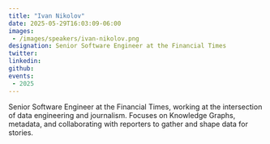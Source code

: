 ```yaml
---
title: "Ivan Nikolov"
date: 2025-05-29T16:03:09-06:00
images: 
 - /images/speakers/ivan-nikolov.png
designation: Senior Software Engineer at the Financial Times
twitter: 
linkedin: 
github: 
events:
 - 2025
---
```


Senior Software Engineer at the Financial Times, working at the intersection of data engineering and journalism. Focuses on Knowledge Graphs, metadata, and collaborating with reporters to gather and shape data for stories.
